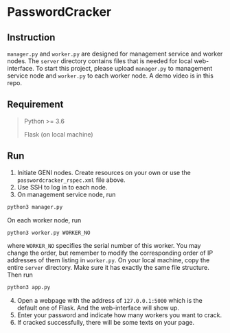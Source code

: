 # PasswordCracker

## Instruction

`manager.py` and `worker.py` are designed for management service and worker nodes. The `server` directory contains files that is needed for local web-interface. To start this project, please upload `manager.py` to management service node and `worker.py` to each worker node. A demo video is in this repo.

## Requirement

> Python >= 3.6
>
> Flask (on local machine)

## Run

1. Initiate GENI nodes. Create resources on your own or use the `passwordcracker_rspec.xml` file above.
2. Use SSH to log in to each node.
3. On management service node, run
```bash
python3 manager.py
```
On each worker node, run
```bash
python3 worker.py WORKER_NO
```
where `WORKER_NO` specifies the serial number of this worker. You may change the order, but remember to modify the corresponding order of IP addresses of them listing in `worker.py`.
On your local machine, copy the entire `server` directory. Make sure it has exactly the same file structure. Then run
```bash
python3 app.py
```
4. Open a webpage with the address of `127.0.0.1:5000` which is the default one of Flask. And the web-interface will show up.
5. Enter your password and indicate how many workers you want to crack.
6. If cracked successfully, there will be some texts on your page.
